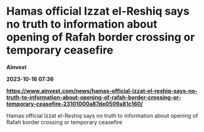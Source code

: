 # Hamas official Izzat el-Reshiq says no truth to information about opening of Rafah border crossing or temporary ceasefire
**AInvest**

**2023-10-16 07:36**

**https://www.ainvest.com/news/hamas-official-izzat-el-reshiq-says-no-truth-to-information-about-opening-of-rafah-border-crossing-or-temporary-ceasefire-23101000a87de0509a81c160/**

Hamas official Izzat el-Reshiq says no truth to information about opening of Rafah border crossing or temporary ceasefire